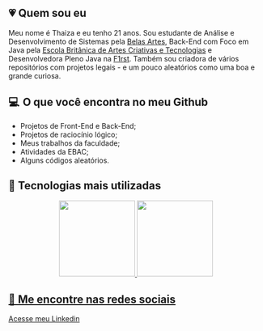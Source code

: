 ## 💗 Quem sou eu 
Meu nome é Thaiza e eu tenho 21 anos. Sou estudante de Análise e Desenvolvimento de Sistemas pela [Belas Artes](https://novo.belasartes.br/analise-e-desenvolvimento-de-sistemas-ead/), Back-End com Foco em Java pela [Escola Britânica de Artes Criativas e Tecnologias](https://ebaconline.com.br/back-end-java) e Desenvolvedora Pleno Java na [F1rst](https://www.linkedin.com/company/f1rsttecnologia/mycompany/). Também sou criadora de vários repositórios com projetos legais - e um pouco aleatórios como uma boa e grande curiosa. 

## 💻  O que você encontra no meu Github

- Projetos de Front-End e Back-End; <br>
- Projetos de raciocínio lógico; <br>
- Meus trabalhos da faculdade; <br>
- Atividades da EBAC; <br>
- Alguns códigos aleatórios.

## 🌟 Tecnologias mais utilizadas
<div align="center">
  <a href="https://github.com/thaizacn/">
  <img height="150em" src="https://github-readme-stats.vercel.app/api?username=thaizacn&show_icons=true&theme=dark&include_all_commits=true&count_private=true"/>
  <img height="150em" src="https://github-readme-stats.vercel.app/api/top-langs/?username=thaizacn&layout=compact&langs_count=7&theme=dark"/>
</div>

## 🔎 Me encontre nas redes sociais 
[Acesse meu Linkedin](https://www.linkedin.com/in/thaiza-nascimento/)
